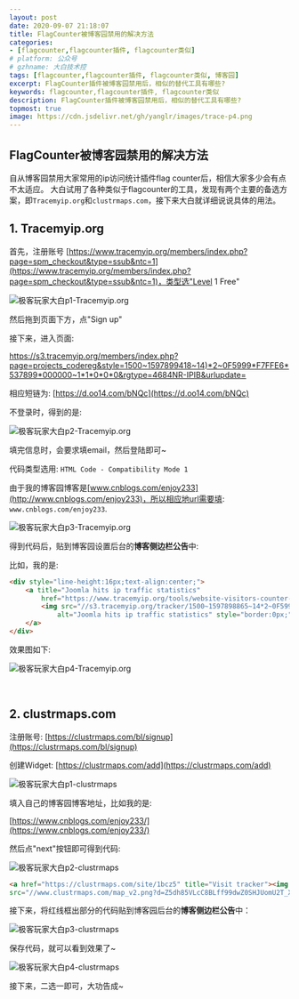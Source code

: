 ```yaml
---
layout: post
date: 2020-09-07 21:18:07
title: FlagCounter被博客园禁用的解决方法
categories:
- [flagcounter,flagcounter插件, flagcounter类似]
# platform: 公众号
# gzhname: 大白技术控
tags: [flagcounter,flagcounter插件, flagcounter类似, 博客园]
excerpt: FlagCounter插件被博客园禁用后，相似的替代工具有哪些?
keywords: flagcounter,flagcounter插件, flagcounter类似
description: FlagCounter插件被博客园禁用后，相似的替代工具有哪些?
topmost: true
image: https://cdn.jsdelivr.net/gh/yanglr/images/trace-p4.png
---
```


## FlagCounter被博客园禁用的解决方法

自从博客园禁用大家常用的ip访问统计插件flag counter后，相信大家多少会有点不太适应。
大白试用了各种类似于flagcounter的工具，发现有两个主要的备选方案，即`Tracemyip.org`和`clustrmaps.com`，接下来大白就详细说说具体的用法。

## 1. Tracemyip.org

首先，注册账号 [https://www.tracemyip.org/members/index.php?page=spm_checkout&type=ssub&ntc=1](https://www.tracemyip.org/members/index.php?page=spm_checkout&type=ssub&ntc=1)，类型选"Level 1 Free"

![极客玩家大白p1-Tracemyip.org](https://cdn.jsdelivr.net/gh/yanglr/images/trace-p1.png)

然后拖到页面下方，点"Sign up"



接下来，进入页面:

<https://s3.tracemyip.org/members/index.php?page=projects_codereg&style=1500~1597899418~14)*2~0F5999*F7FFE6*537899*000000~1*1*0*0*0&rgtype=4684NR-IPIB&urlupdate=>

相应短链为: [https://d.oo14.com/bNQc](https://d.oo14.com/bNQc)


不登录时，得到的是:

![极客玩家大白p2-Tracemyip.org](https://cdn.jsdelivr.net/gh/yanglr/images/trace-p2.png)

填完信息时，会要求填email，然后登陆即可~

代码类型选用:
`HTML Code - Compatibility Mode 1`

由于我的博客园博客是[www.cnblogs.com/enjoy233](http://www.cnblogs.com/enjoy233)，所以相应地url需要填: `www.cnblogs.com/enjoy233`.

![极客玩家大白p3-Tracemyip.org](https://cdn.jsdelivr.net/gh/yanglr/images/trace-p3.png)


得到代码后，贴到博客园设置后台的**博客侧边栏公告**中:


比如，我的是:

```html
<div style="line-height:16px;text-align:center;">
    <a title="Joomla hits ip traffic statistics"
        href="https://www.tracemyip.org/tools/website-visitors-counter-traffic-tracker-statistics/">
        <img src="//s3.tracemyip.org/tracker/1500~1597898865~14*2~0F5999*F7FFE6*537899*000000~1*1*0*1*1/4684NR-IPIB/54026/11/njsUrl/"
            alt="Joomla hits ip traffic statistics" style="border:0px;">
    </a>
</div>
```

效果图如下:

![极客玩家大白p4-Tracemyip.org](https://cdn.jsdelivr.net/gh/yanglr/images/trace-p4.png)

<br>

## 2. clustrmaps.com

注册账号: [https://clustrmaps.com/bl/signup](https://clustrmaps.com/bl/signup)

创建Widget: [https://clustrmaps.com/add](https://clustrmaps.com/add)

![极客玩家大白p1-clustrmaps](https://cdn.jsdelivr.net/gh/yanglr/images/clustrmaps-p1.png)


填入自己的博客园博客地址，比如我的是: 

[https://www.cnblogs.com/enjoy233/](https://www.cnblogs.com/enjoy233/)

然后点"next"按钮即可得到代码:

![极客玩家大白p2-clustrmaps](https://cdn.jsdelivr.net/gh/yanglr/images/clustrmaps-p2.png)

```html
<a href="https://clustrmaps.com/site/1bcz5" title="Visit tracker"><img 
src="//www.clustrmaps.com/map_v2.png?d=Z5dh85VLcC8BLff99dwZ0SHJUomU2T_XMP-WbIcG2wY&cl=ffffff"></a>
```

接下来，将红线框出部分的代码贴到博客园后台的**博客侧边栏公告**中：

![极客玩家大白p3-clustrmaps](https://cdn.jsdelivr.net/gh/yanglr/images/clustrmaps-p3.png)


保存代码，就可以看到效果了~

![极客玩家大白p4-clustrmaps](https://cdn.jsdelivr.net/gh/yanglr/images/clustrmaps-p4.png)

接下来，二选一即可，大功告成~
